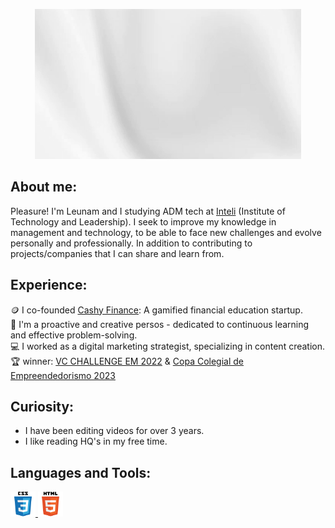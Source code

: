 <p align="center">
  <img src="https://github.com/leeunam/leeunam/raw/main/assets/header-github.gif" alt="Hello, I'm Leunam">
</p>

## About me:
Pleasure! I'm Leunam and I studying ADM tech at [Inteli](https://www.inteli.edu.br/) (Institute of Technology and Leadership). I seek to improve my knowledge in management and technology, to be able to face new challenges and evolve personally and professionally. In addition to contributing to projects/companies that I can share and learn from.

## Experience:
🪙 I co-founded [Cashy Finance](https://www.instagram.com/cashy.finance/): A gamified financial education startup. <br>
👤 I'm a proactive and creative persos - dedicated to continuous learning and effective problem-solving. <br>
💻 I worked as a digital marketing strategist, specializing in content creation. <br>
🏆 winner: [VC CHALLENGE EM 2022](https://www.fundovale.org/espaco-do-conhecimento/ultimas-noticias/resultado-vc-challenge-2022/) & [Copa Colegial de Empreendedorismo 2023](https://www.instagram.com/p/CzwzOpyS7x0/?img_index=1)

## Curiosity:
- I have been editing videos for over 3 years.
- I like reading HQ's in my free time.

## Languages and Tools:
<p align="left"> <a href="https://www.w3schools.com/css/" target="_blank" rel="noreferrer"> <img src="https://raw.githubusercontent.com/devicons/devicon/master/icons/css3/css3-original-wordmark.svg" alt="css3" width="40" height="40"/> </a> <a href="https://www.w3.org/html/" target="_blank" rel="noreferrer"> <img src="https://raw.githubusercontent.com/devicons/devicon/master/icons/html5/html5-original-wordmark.svg" alt="html5" width="40" height="40"/> </a> </p>
